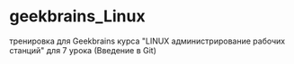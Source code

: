 # geekbrains_Linux
тренировка для Geekbrains курса "LINUX администрирование рабочих станций"
для 7 урока (Введение в Git)
